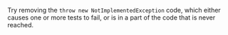 Try removing the `throw new NotImplementedException` code, which either causes one or more tests to fail, or is in a part of the code that is never reached.
